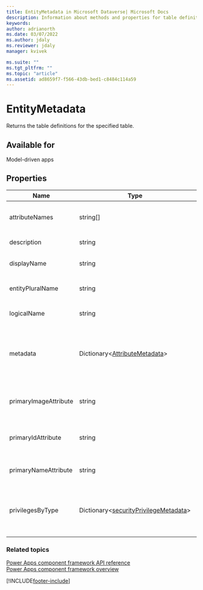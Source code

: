 ```yaml
---
title: EntityMetadata in Microsoft Dataverse| Microsoft Docs
description: Information about methods and properties for table definitions.
keywords:
author: adrianorth
ms.date: 03/07/2022
ms.author: jdaly
ms.reviewer: jdaly
manager: kvivek

ms.suite: ""
ms.tgt_pltfrm: ""
ms.topic: "article"
ms.assetid: ad8659f7-f566-43db-bed1-c8484c114a59
---
```


# EntityMetadata

Returns the table definitions for the specified table.

## Available for

Model-driven apps

## Properties

|Name| Type| Description|
|-------|--------|--------|
|attributeNames|string[]|List of column names of the table.|
|description|string|Entity description.|
|displayName|string| Display name of the table.|
|entityPluralName|string|The plural name of the table.|
|logicalName|string| The logical name of the table.|
|metadata|Dictionary<[AttributeMetadata](attributemetadata.md)>|Colum definitions for specific columns indexed by column name.|
|primaryImageAttribute|string|Table's primary image column name.|
|primaryIdAttribute|string|Table's primary id column name.|
|primaryNameAttribute|string|Table's primary column name.|
|privilegesByType|Dictionary<[securityPrivilegeMetadata](securityprivilegesmetadata.md)>|The privileges for the table indexed by type.|
||||

### Related topics

[Power Apps component framework API reference](../reference/index.md)<br/>
[Power Apps component framework overview](../overview.md)


[!INCLUDE[footer-include](../../../includes/footer-banner.md)]